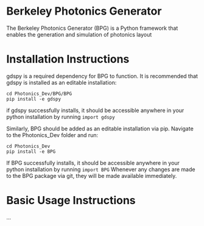 # Berkeley Photonics Generator 
The Berkeley Photonics Generator (BPG) is a Python framework that enables the generation and simulation of photonics layout

# Installation Instructions
gdspy is a required dependency for BPG to function. It is recommended that gdspy is installed as an editable installation:

```
cd Photonics_Dev/BPG/BPG
pip install -e gdspy
```

if gdspy successfully installs, it should be accessible anywhere in your python installation by running `import gdspy`

Similarly, BPG should be added as an editable installation via pip. Navigate to the Photonics_Dev folder and run:

```
cd Photonics_Dev
pip install -e BPG
```

If BPG successfully installs, it should be accessible anywhere in your python installation by running `import BPG` 
Whenever any changes are made to the BPG package via git, they will be made available immediately.

# Basic Usage Instructions
...